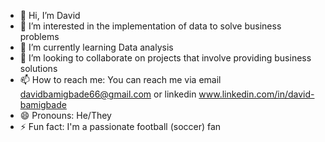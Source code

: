 - 👋 Hi, I’m David
- 👀 I’m interested in the implementation of data to solve business problems
- 🌱 I’m currently learning Data analysis
- 💞️ I’m looking to collaborate on projects that involve providing business solutions 
- 📫 How to reach me: You can reach me via email davidbamigbade66@gmail.com or linkedin www.linkedin.com/in/david-bamigbade
- 😄 Pronouns: He/They
- ⚡ Fun fact: I'm a passionate football (soccer) fan

<!---
ENGINEER-LUMZ/ENGINEER-LUMZ is a ✨ special ✨ repository because its `README.md` (this file) appears on your GitHub profile.
You can click the Preview link to take a look at your changes.
--->
